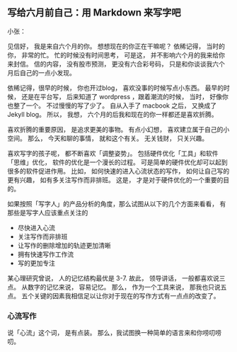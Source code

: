 ## 写给六月前自己：用 Markdown 来写字吧

小张：

见信好， 我是来自六个月的你。 想想现在的你正在干嘛呢？ 依稀记得， 当时的你， 非常的忙。 忙的时候没有时间思考， 可是这， 并不影响六个月的我来给你来封信。 信的内容， 没有股市预测， 更没有六合彩号码， 只是和你谈谈我六个月后自己的一点小发现。  

依稀记得，很早的时候， 你也开过blog， 喜欢没事的时候写点小东西。 最早的时候， 还是在平台写， 后来知道了 wordpress ，跟着潮流的时候， 当时， 好像你也整了一个。 不过慢慢的写了少了。 自从入手了 macbook 之后， 又换成了 Jekyll blog。 所以， 我想， 六个月的后我和现在的你一样都还是喜欢折腾。

喜欢折腾的重要原因， 是追求更美的事物。 有点小幻想， 喜欢建立属于自己的小空间。 那么， 今天和聊的事情， 就和这个有关。 无关钱财， 只关兴趣。

喜欢写字的孩子呢， 都不断喜欢「调整姿势」。 包括硬件优化「工具」和软件「思维」优化， 软件的优化是一个漫长的过程。 可是简单的硬件优化却可以起到很多的软件促进作用。 比如， 如何快速的进入心流状态的写作， 如何让自己写的更有兴趣， 如有多关注写作而非排班。 这是， 才是对于硬件优化的一个重要的目的。

如果按照「写字人」的产品分析的角度，那么试图从以下的几个方面来看看， 有那些是写字人应该重点关注的

- 尽快进入心流
- 关注写作而非排班
- 让写作的删除增加的轨迹更加清晰
- 拥有快速写作工作流
- 写的更加专注

某心理研究曾说， 人的记忆结构最优是 3-7. 故此， 领导讲话， 一般都喜欢说三点。 从数字的记忆来说， 容易记忆。 那么， 作为一个工具来说， 那我也只说五点。 五个关键的因素我相信足以让你对于现在的写作方式有一点点的改变了。

### 心流写作

说「心流」这个词， 是有点装。 那么，我试图换一种简单的语言来和你唠叨唠叨。

   